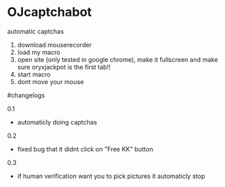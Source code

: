 # OJcaptchabot
automatic captchas
  
1. download mouserecorder
2. load my macro
3. open site (only tested in google chrome), make it fullscreen and make sure oryxjackpot is the first tab!!
4. start macro
5. dont move your mouse

#changelogs

0.1
- automaticly doing captchas

0.2
- fixed bug that it didnt click on "Free KK" button

0.3
- if human verification want you to pick pictures it automaticly stop
